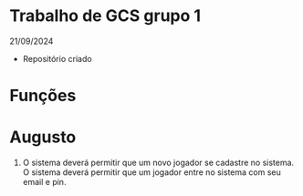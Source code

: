 # Trabalho de GCS grupo 1

 21/09/2024 
 * Repositório criado
    
# Funções 
# Augusto 
1) O sistema deverá permitir que um novo jogador se cadastre no sistema. O sistema deverá permitir
que um jogador entre no sistema com seu email e pin.
